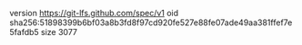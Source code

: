 version https://git-lfs.github.com/spec/v1
oid sha256:51898399b6bf03a8b3fd8f97cd920fe527e88fe07ade49aa381ffef7e5fafdb5
size 3077
